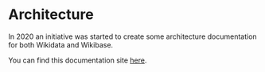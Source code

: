 # Architecture

In 2020 an initiative was started to create some architecture documentation for both Wikidata and Wikibase.

You can find this documentation site [here](https://wmde.github.io/wikidata-wikibase-architecture/).
